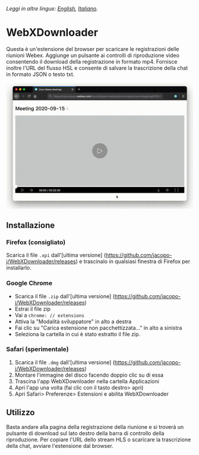 *Leggi in altre lingue: [English](README.md), [Italiano](README.it.md).*

# WebXDownloader

Questa è un'estensione del browser per scaricare le registrazioni delle riunioni Webex. Aggiunge un pulsante ai controlli di riproduzione video consentendo il download della registrazione in formato mp4. Fornisce inoltre l'URL del flusso HSL e consente di salvare la trascrizione della chat in formato JSON o testo txt.

![demo](demo.gif)

## Installazione

### Firefox (consigliato)

Scarica il file `.xpi` dall'[ultima versione] (https://github.com/jacopo-j/WebXDownloader/releases) e trascinalo in qualsiasi finestra di Firefox per installarlo.

### Google Chrome

* Scarica il file `.zip` dall'[ultima versione] (https://github.com/jacopo-j/WebXDownloader/releases)
* Estrai il file zip
* Vai a `chrome: // extensions`
* Attiva la "Modalità sviluppatore" in alto a destra
* Fai clic su "Carica estensione non pacchettizzata..." in alto a sinistra
* Seleziona la cartella in cui è stato estratto il file zip.

### Safari (sperimentale)

1. Scarica il file `.dmg` dall'[ultima versione] (https://github.com/jacopo-j/WebXDownloader/releases)
2. Montare l'immagine del disco facendo doppio clic su di essa
3. Trascina l'app WebXDownloader nella cartella Applicazioni
4. Apri l'app una volta (fai clic con il tasto destro> apri)
5. Apri Safari> Preferenze> Estensioni e abilita WebXDownloader

## Utilizzo

Basta andare alla pagina della registrazione della riunione e si troverà un pulsante di download sul lato destro della barra di controllo della riproduzione. Per copiare l'URL dello stream HLS o scaricare la trascrizione della chat, avviare l'estensione dal browser.
